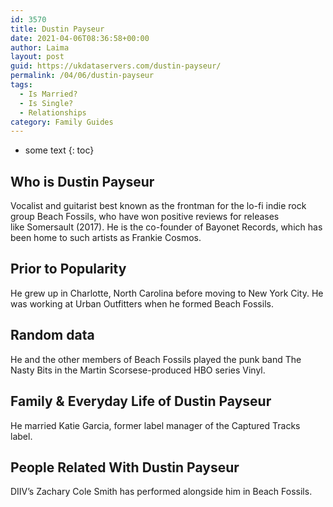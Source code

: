 ```yaml
---
id: 3570
title: Dustin Payseur
date: 2021-04-06T08:36:58+00:00
author: Laima
layout: post
guid: https://ukdataservers.com/dustin-payseur/
permalink: /04/06/dustin-payseur
tags:
  - Is Married?
  - Is Single?
  - Relationships
category: Family Guides
---
```


* some text
{: toc}


## Who is Dustin Payseur
                  
                  
                  
Vocalist and guitarist best known as the frontman for the lo-fi indie rock group Beach Fossils, who have won positive reviews for releases like Somersault (2017). He is the co-founder of Bayonet Records, which has been home to such artists as Frankie Cosmos.
                  
              
            
              
            
                
                
                
## Prior to Popularity
                  
                  
                  
He grew up in Charlotte, North Carolina before moving to New York City. He was working at Urban Outfitters when he formed Beach Fossils. 
                  
              
            
              
            
                
                
                
## Random data
                  
                  
                  
He and the other members of Beach Fossils played the punk band The Nasty Bits in the Martin Scorsese-produced HBO series Vinyl. 
                  
              
            
              
            
                
                
                
## Family & Everyday Life of Dustin Payseur
                  
                  
                  
He married Katie Garcia, former label manager of the Captured Tracks label. 
                  
              
            
              
            
                
                
                
## People Related With Dustin Payseur
                  
                  
                  
DIIV&#8217;s Zachary Cole Smith has performed alongside him in Beach Fossils. 
                  
              
            
              
            
                
              
            
              
              
            
            
              
            
          
          
          